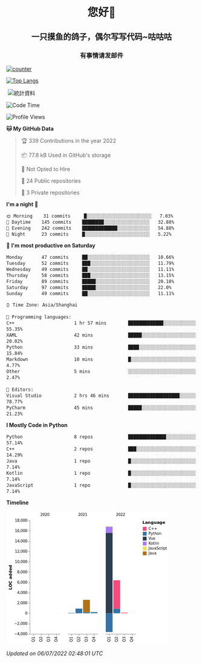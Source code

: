 

<!--
**kitUIN/kitUIN** is a ✨ _special_ ✨ repository because its `README.md` (this file) appears on your GitHub profile.

Here are some ideas to get you started:

- 🔭 I’m currently working on ...
- 🌱 I’m currently learning ...
- 👯 I’m looking to collaborate on ...
- 🤔 I’m looking for help with ...
- 💬 Ask me about ...
- 📫 How to reach me: ...
- 😄 Pronouns: ...
- ⚡ Fun fact: ...
-->
<h1 align="center">您好👋</h1>
<h2 align="center">一只摸鱼的鸽子，偶尔写写代码~咕咕咕</h2>
<h3 align="center">有事情请发邮件</h3>

[![counter](https://count.getloli.com/get/@KitUIN?theme=rule34)](https://count.getloli.com/)

[![Top Langs](https://github-readme-stats.vercel.app/api/top-langs/?username=kitUIN&show_icons=true&theme=gruvbox&locale=cn&layout=compact)](https://github.com/anuraghazra/github-readme-stats)

<p>&nbsp;<img align="center" src="https://github-readme-stats.vercel.app/api?username=kitUIN&show_icons=true&theme=gruvbox&locale=cn" alt="統計資料" /></p>


<!--START_SECTION:waka-->
![Code Time](http://img.shields.io/badge/Code%20Time-598%20hrs%202%20mins-blue)

![Profile Views](http://img.shields.io/badge/Profile%20Views-0-blue)

**🐱 My GitHub Data** 

> 🏆 339 Contributions in the year 2022
 > 
> 📦 77.8 kB Used in GitHub's storage 
 > 
> 🚫 Not Opted to Hire
 > 
> 📜 24 Public repositories 
 > 
> 🔑 3 Private repositories  
 > 
**I'm a night 🦉** 

```text
🌞 Morning    31 commits     █░░░░░░░░░░░░░░░░░░░░░░░░   7.03% 
🌆 Daytime    145 commits    ████████░░░░░░░░░░░░░░░░░   32.88% 
🌃 Evening    242 commits    █████████████░░░░░░░░░░░░   54.88% 
🌙 Night      23 commits     █░░░░░░░░░░░░░░░░░░░░░░░░   5.22%

```
📅 **I'm most productive on Saturday** 

```text
Monday       47 commits     ██░░░░░░░░░░░░░░░░░░░░░░░   10.66% 
Tuesday      52 commits     ███░░░░░░░░░░░░░░░░░░░░░░   11.79% 
Wednesday    49 commits     ██░░░░░░░░░░░░░░░░░░░░░░░   11.11% 
Thursday     58 commits     ███░░░░░░░░░░░░░░░░░░░░░░   13.15% 
Friday       89 commits     █████░░░░░░░░░░░░░░░░░░░░   20.18% 
Saturday     97 commits     █████░░░░░░░░░░░░░░░░░░░░   22.0% 
Sunday       49 commits     ██░░░░░░░░░░░░░░░░░░░░░░░   11.11%

```


```text
⌚︎ Time Zone: Asia/Shanghai

💬 Programming languages: 
C++                      1 hr 57 mins        █████████████░░░░░░░░░░░░   55.35% 
XAML                     42 mins             █████░░░░░░░░░░░░░░░░░░░░   20.02% 
Python                   33 mins             ████░░░░░░░░░░░░░░░░░░░░░   15.84% 
Markdown                 10 mins             █░░░░░░░░░░░░░░░░░░░░░░░░   4.77% 
Other                    5 mins              ░░░░░░░░░░░░░░░░░░░░░░░░░   2.47%

📝 Editors: 
Visual Studio            2 hrs 46 mins       ███████████████████░░░░░░   78.77% 
PyCharm                  45 mins             █████░░░░░░░░░░░░░░░░░░░░   21.23%

```

**I Mostly Code in Python** 

```text
Python                   8 repos             ██████████████░░░░░░░░░░░   57.14% 
C++                      2 repos             ███░░░░░░░░░░░░░░░░░░░░░░   14.29% 
Java                     1 repo              █░░░░░░░░░░░░░░░░░░░░░░░░   7.14% 
Kotlin                   1 repo              █░░░░░░░░░░░░░░░░░░░░░░░░   7.14% 
JavaScript               1 repo              █░░░░░░░░░░░░░░░░░░░░░░░░   7.14%

```


**Timeline**

![Chart not found](https://raw.githubusercontent.com/kitUIN/kitUIN/main/charts/bar_graph.png) 


 *Updated on 06/07/2022 02:48:01 UTC*
<!--END_SECTION:waka-->
